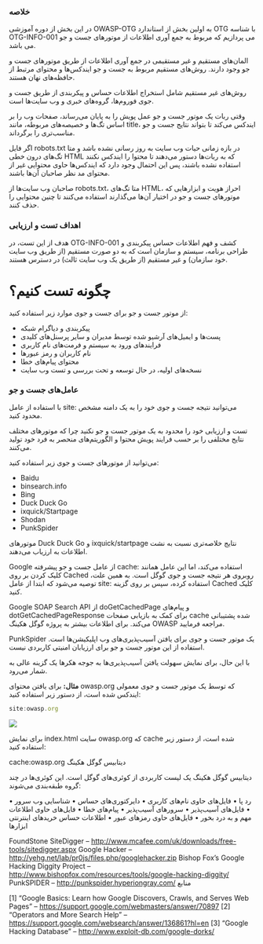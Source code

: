 ### خلاصه

در این بخش از دوره آموزشی OWASP-OTG به اولین بخش از استاندارد OTG با شناسه OTG-INFO-001 می پردازیم که مربوط به جمع آوری اطلاعات از موتورهای جست و جو می باشد.

المان‌های مستقیم و غیر مستقیمی در جمع آوری اطلاعات از طریق موتورهای جست و جو وجود دارند. روش‌های مستقیم مربوط به جست و جو ایندکس‌ها و محتوای مرتبط از حافظه‌های نهان هستند.

روش‌های غیر مستقیم شامل استخراج اطلاعات حساس و پیکربندی از طریق جست و جوی فوروم‌ها، گروه‌های خبری و وب سایت‌ها است.

وقتی ربات یک موتور جست و جو عمل پویش را به پایان می‌رساند، صفحات وب را بر اساس تگ‌ها و خصیصه‌های مربوطه، مانند title، ایندکس می‌کند تا بتواند نتایج جست و جو مناسب‌تری را برگرداند.

اگر فایل robots.txt در بازه زمانی حیات وب سایت به روز رسانی نشده باشد و متا تگ‌های درون خطی HTML که به ربات‌ها دستور می‌دهند تا محتوا را ایندکس نکنند استفاده نشده باشند، پس این احتمال وجود دارد که ایندکس‌ها حاوی محتوایی غیر از محتوای مد نظر صاحبان آن‌ها باشند.

صاحبان وب سایت‌ها از robots.txt، متا تگ‌های HTML، احراز هویت و ابزارهایی که موتورهای جست و جو در اختیار آن‌ها می‌گذارند استفاده می‌کنند تا چنین محتوایی را حذف کنند.
### اهداف تست و ارزیابی

هدف از این تست، در OTG-INFO-001 کشف و فهم اطلاعات حساس پیکربندی و طراحی برنامه، سیستم و سازمان است که به دو صورت مستقیم (از طریق وب سایت خود سازمان) و غیر مستقیم (از طریق یک وب سایت ثالث) در دسترس هستند.
# چگونه تست کنیم؟

از موتور جست و جو برای جست و جوی موارد زیر استفاده کنید:

*  پیکربندی و دیاگرام شبکه
* پست‌ها و ایمیل‌های آرشیو شده توسط مدیران و سایر پرسنل‌های کلیدی
* فرایندهای ورود به سیستم و فرمت‌های نام کاربری
* نام کاربران و رمز عبورها
* محتوای پیام‌های خطا
* نسخه‌های اولیه، در حال توسعه و تحت بررسی و تست وب سایت

### عامل‌های جست و جو

با استفاده از عامل site: می‌توانید نتیجه جست و جوی خود را به یک دامنه مشخص محدود کنید.

تست و ارزیابی خود را محدود به یک موتور جست و جو نکنید چرا که موتورهای مختلف نتایج مختلفی را بر حسب فرایند پویش محتوا و الگوریتم‌های منحصر به فرد خود تولید می‌کنند.

می‌توانید از موتورهای جست و جوی زیر استفاده کنید:

* Baidu
* binsearch.info
* Bing
* Duck Duck Go
* ixquick/Startpage
* Shodan
* PunkSpider

موتورهای Duck Duck Go و ixquick/startpage نتایج خلاصه‌تری نسبت به نشت اطلاعات به ارزیاب می‌دهند.

Google از عامل جست و جو پیشرفته cache: استفاده می‌کند، اما این عامل همانند کلیک کردن بر روی Cached روبروی هر نتیجه جست و جوی گوگل است. به همین علت، توصیه می‌شود که ابتدا از عامل site: استفاده کرده، سپس بر روی گزینه Cached کلیک کنید.

Google SOAP Search API از doGetCachedPage و پیام‌های dotGetCachedPageResponse برای کمک به بازیابی صفحات cache شده پشتیبانی می‌کند. برای اطلاعات بیشتر به پروژه گوگل هکینگ OWASP مراجعه فرمایید.

PunkSpider یک موتور جست و جوی برای یافتن آسیب‌پذیری‌های وب اپلیکیشن‌ها است. استفاده از این موتور جست و جو برای ارزیابان امنیتی کاربردی نیست.

با این حال، برای نمایش سهولت یافتن آسیب‌پذیری‌ها به جوجه هکرها یک گزینه عالی به شمار می‌رود.

**مثال:** برای یافتن محتوای owasp.org که توسط یک موتور جست و جوی معمولی ایندکس شده است، از دستور زیر استفاده کنید:
```js
site:owasp.org
```

<img src="https://raw.githubusercontent.com/BugHunter021/penetration-test/main/learn/persian/OTG-INFO/leeson-1/images/owasp-01.jpg" align="center" >



برای نمایش index.html سایت owasp.org که cache شده است، از دستور زیر استفاده کنید:

cache:owasp.org
دیتابیس گوگل هکینگ

دیتابیس گوگل هکینگ یک لیست کاربردی از کوئری‌های گوگل است. این کوئری‌ها در چند گروه طبقه‌بندی می‌شوند:

• رد پا
• فایل‌های حاوی نام‌های کاربری
• دایرکتوری‌های حساس
• شناسایی وب سرور
• فایل‌های آسیب‌پذیر
• سرورهای آسیب‌پذیر
• پیام‌های خطا
• فایل‌های حاوی اطلاعات مهم و به درد بخور
• فایل‌های حاوی رمزهای عبور
• اطلاعات حساس خریدهای اینترنتی
ابزارها

FoundStone SiteDigger – http://www.mcafee.com/uk/downloads/free-tools/sitedigger.aspx
Google Hacker – http://yehg.net/lab/pr0js/files.php/googlehacker.zip
Bishop Fox’s Google Hacking Diggity Project – http://www.bishopfox.com/resources/tools/google-hacking-diggity/
PunkSPIDER – http://punkspider.hyperiongray.com/
منابع

[1] “Google Basics: Learn how Google Discovers, Crawls, and Serves Web Pages” – https://support.google.com/webmasters/answer/70897
[2] “Operators and More Search Help” – https://support.google.com/websearch/answer/136861?hl=en
[3] “Google Hacking Database” – http://www.exploit-db.com/google-dorks/ 
